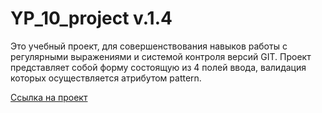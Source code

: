 # YP_10_project v.1.4

Это учебный проект, для совершенствования навыков работы с регулярными выражениями и системой контроля версий GIT. 
Проект представляет собой форму состоящую из 4 полей ввода, валидация которых осуществляется атрибутом pattern.

[Ссылка на проект](https://arpwebdev.github.io/YP_10_project/)
